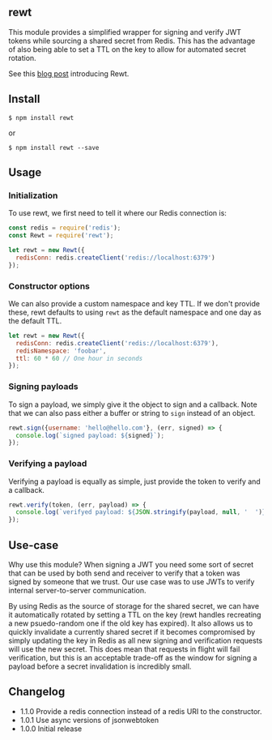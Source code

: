 ## rewt
This module provides a simplified wrapper for signing and verify JWT tokens while
sourcing a shared secret from Redis. This has the advantage of also being able to
set a TTL on the key to allow for automated secret rotation.

See this [blog post](https://www.mixmax.com/blog/securely-signing-requests-with-rewt) introducing Rewt.

## Install

```
$ npm install rewt
```
or
```
$ npm install rewt --save
```

## Usage

### Initialization
To use rewt, we first need to tell it where our Redis connection is:
```js
const redis = require('redis');
const Rewt = require('rewt');

let rewt = new Rewt({
  redisConn: redis.createClient('redis://localhost:6379')
});
```

### Constructor options
We can also provide a custom namespace and key TTL. If we don't provide these,
rewt defaults to using `rewt` as the default namespace and one day as the default
TTL.
```js
let rewt = new Rewt({
  redisConn: redis.createClient('redis://localhost:6379'),
  redisNamespace: 'foobar',
  ttl: 60 * 60 // One hour in seconds
});
```

### Signing payloads
To sign a payload, we simply give it the object to sign and a callback. Note
that we can also pass either a buffer or string to `sign` instead of an object.
```js
rewt.sign({username: 'hello@hello.com'}, (err, signed) => {
  console.log(`signed payload: ${signed}`);
});
```

### Verifying a payload
Verifying a payload is equally as simple, just provide the token to verify and
a callback.
```js
rewt.verify(token, (err, payload) => {
  console.log(`verifyed payload: ${JSON.stringify(payload, null, '  ')}`;
});
```

## Use-case
Why use this module? When signing a JWT you need some sort of secret that can be
used by both send and receiver to verify that a token was signed by someone that
we trust. Our use case was to use JWTs to verify internal server-to-server
communication.

By using Redis as the source of storage for the shared secret, we can have it
automatically rotated by setting a TTL on the key (rewt handles recreating a new
psuedo-random one if the old key has expired). It also allows us to quickly
invalidate a currently shared secret if it becomes compromised by simply
updating the key in Redis as all new signing and verification requests will use
the new secret. This does mean that requests in flight will fail verification,
but this is an acceptable trade-off as the window for signing a payload before
a secret invalidation is incredibly small.


## Changelog
* 1.1.0 Provide a redis connection instead of a redis URI to the constructor.
* 1.0.1 Use async versions of jsonwebtoken
* 1.0.0 Initial release
